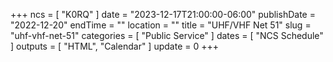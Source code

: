+++
ncs = [ "K0RQ" ]
date = "2023-12-17T21:00:00-06:00"
publishDate = "2022-12-20"
endTime = ""
location = ""
title = "UHF/VHF Net 51"
slug = "uhf-vhf-net-51"
categories = [ "Public Service" ]
dates = [ "NCS Schedule" ]
outputs = [ "HTML", "Calendar" ]
update = 0
+++
